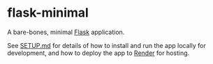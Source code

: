 # flask-minimal

A bare-bones, minimal [Flask](https://flask.palletsprojects.com) application.

See [SETUP.md](SETUP.md) for details of how to install and run the app locally for development, and how to deploy the app to [Render](https://render.com/) for hosting.
